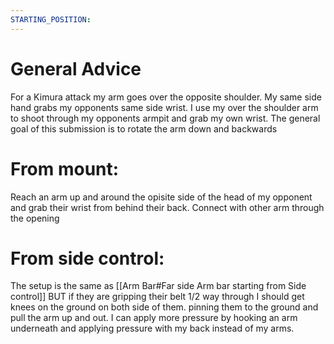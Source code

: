 ```yaml
---
STARTING_POSITION:
---
```

# General Advice
For a Kimura attack my arm goes over the opposite shoulder. My same side hand grabs my opponents same side wrist. I use my over the shoulder arm to shoot through my opponents armpit and grab my own wrist. The general goal of this submission is to rotate the arm down and backwards 

# From mount:
Reach an arm up and around the opisite side of the head of my opponent and grab their wrist from behind their back. Connect with other arm through the opening

# From side control:
The setup is the same as  [[Arm Bar#Far side Arm bar starting from Side control]] BUT if they are gripping their belt 1/2 way through I should get knees on the ground on both side of them. pinning them to the ground and pull the arm up and out. I can apply more pressure by hooking an arm underneath and applying pressure with my back instead of my arms. 